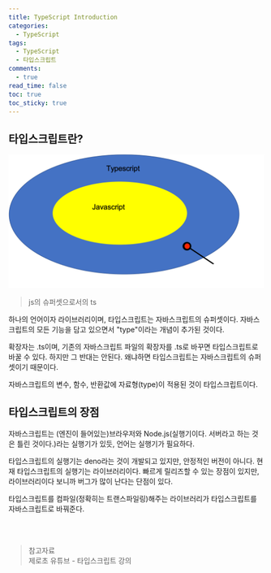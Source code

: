```yaml
---
title: TypeScript Introduction
categories:
  - TypeScript
tags:
  - TypeScript
  - 타입스크립트
comments:
  - true
read_time: false
toc: true
toc_sticky: true
---
```



## 타입스크립트란?

![js의 슈퍼셋으로서의 ts](/assets/img/ts/ts-superset.png)

>js의 슈퍼셋으로서의 ts

하나의 언어이자 라이브러리이며, 타입스크립트는 자바스크립트의 슈퍼셋이다. 자바스크립트의 모든 기능을 담고 있으면서 "type"이라는 개념이 추가된 것이다.

확장자는 .ts이며, 기존의 자바스크립트 파일의 확장자를 .ts로 바꾸면 타입스크립트로 바꿀 수 있다. 하지만 그 반대는 안된다. 
왜냐하면 타입스크립트는 자바스크립트의 슈퍼셋이기 때문이다. 

자바스크립트의 변수, 함수, 반환값에 자료형(type)이 적용된 것이 타입스크립트이다. 


## 타입스크립트의 장점

자바스크립트는 (엔진이 들어있는)브라우저와 Node.js(실행기이다. 서버라고 하는 것은 틀린 것이다.)라는 실행기가 있듯, 언어는 실행기가 필요하다. 

타입스크립트의 실행기는 deno라는 것이 개발되고 있지만, 안정적인 버전이 아니다. 현재 타입스크립트의 실행기는 라이브러리이다. 빠르게 릴리즈할 수 있는 장점이 있지만, 라이브러리이다 보니까 버그가 많이 난다는 단점이 있다. 

타입스크립트를 컴파일(정확히는 트랜스파일링)해주는 라이브러리가 타입스크립트를 자바스크립트로 바꿔준다.


<br><br>
>참고자료<br>
>제로초 유튜브 - 타입스크립트 강의